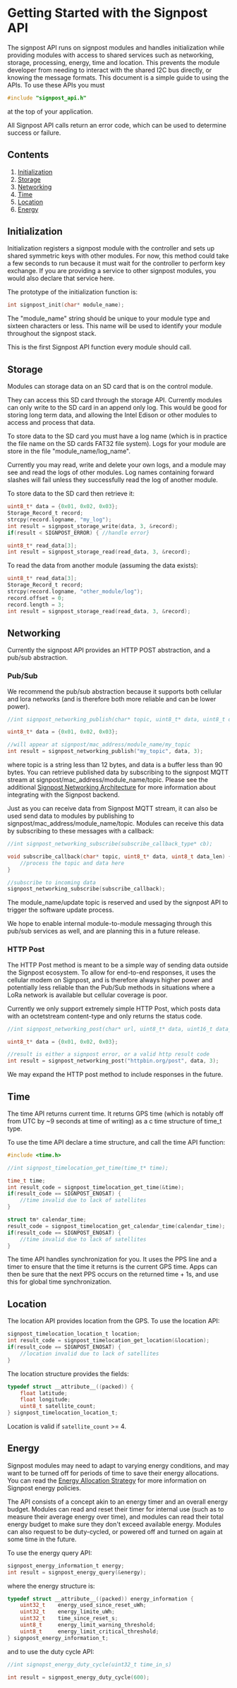 Getting Started with the Signpost API
=====================================

The signpost API runs on signpost modules and handles initialization while
providing modules with access to shared services such as networking,
storage, processing, energy, time and location. This prevents the module
developer from needing to interact with the shared I2C bus directly, or
knowing the message formats. This document is a simple guide to using
the APIs. To use these APIs you must

```c
#include "signpost_api.h"
```

at the top of your application.

All Signpost API calls return an error code, which can be used
to determine success or failure.

## Contents
1. [Initialization](#initialization)
2. [Storage](#storage)
3. [Networking](#networking)
4. [Time](#time)
5. [Location](#location)
6. [Energy](#energy)

## Initialization

Initialization registers a signpost module with the controller and sets up
shared symmetric keys with other modules. For now, this method could take a few seconds to run
because it must wait for the controller to perform key
exchange. If you are providing a service to other signpost modules, you would also
declare that service here.

The prototype of the initialization function is:

```c
int signpost_init(char* module_name);
```

The "module\_name" string should be unique to your module type and 
sixteen characters or less. This name will be used to identify
your module throughout the signpost stack.

This is the first Signpost API function every module should call.

## Storage

Modules can storage data on an SD card that is on the control module.

They can access this SD card through the storage API. Currently modules
can only write to the SD card in an append only log. This would be good for
storing long term data, and allowing the Intel Edison 
or other modules to access and process that data. 

To store data to the SD card you must have a log name (which is in
practice the file name on the SD cards FAT32 file system). Logs for
your module are store in the file "module\_name/log\_name". 

Currently you may read, write and delete your own logs, and a 
module may see and read the logs of other modules. Log names
containing forward slashes will fail unless they successfully
read the log of another module.

To store data to the SD card then retrieve it: 

```c
uint8_t* data = {0x01, 0x02, 0x03};
Storage_Record_t record;
strcpy(record.logname, "my_log");
int result = signpost_storage_write(data, 3, &record);
if(result < SIGNPOST_ERROR) { //handle error}

uint8_t* read_data[3];
int result = signpost_storage_read(read_data, 3, &record);
```

To read the data from another module (assuming the data exists):

```c
uint8_t* read_data[3];
Storage_Record_t record;
strcpy(record.logname, "other_module/log");
record.offset = 0;
record.length = 3;
int result = signpost_storage_read(read_data, 3, &record);
```


## Networking

Currently the signpost API provides an HTTP POST abstraction, and
a pub/sub abstraction. 


### Pub/Sub

We recommend the pub/sub abstraction because 
it supports both cellular and lora networks (and is therefore both
more reliable and can be lower power). 

```c
//int signpost_networking_publish(char* topic, uint8_t* data, uint8_t data_len);

uint8_t* data = {0x01, 0x02, 0x03};

//will appear at signpost/mac_address/module_name/my_topic
int result = signpost_networking_publish("my_topic", data, 3);
```

where topic is a string less than 12 bytes, and data is a buffer less
than 90 bytes. You can retrieve published data by subscribing to
the signpost MQTT stream at signpost/mac\_address/module\_name/topic. Please
see the additional [Signpost Networking Architecture](https://github.com/lab11/signpost-software/blob/master/docs/NetworkArch.md) 
for more information about integrating with the Signpost backend. 

Just as you can receive data from Signpost MQTT stream, it can
also be used send data to modules by publishing to signpost/mac\_address/module\_name/topic.
Modules can receive this data by subscribing to these messages with
a callback:

```c
//int signpost_networking_subscribe(subscribe_callback_type* cb);

void subscribe_callback(char* topic, uint8_t* data, uint8_t data_len) {
    //process the topic and data here
}

//subscribe to incoming data
signpost_networking_subscribe(subscribe_callback);
```

The module\_name/update topic is reserved and used by the signpost API to 
trigger the software update process.

We hope to enable internal module-to-module messaging through
this pub/sub services as well, and are planning this in a future release.

### HTTP Post

The HTTP Post method is meant to be a simple way of sending data outside
the Signpost ecosystem. To allow for end-to-end responses, it uses
the cellular modem on Signpost, and is therefore always higher power and
potentially less reliable than the Pub/Sub methods in situations where
a LoRa network is available but cellular coverage is poor.

Currently we only support extremely simple HTTP Post, which posts
data with an octetstream content-type and only returns the status code.

```c
//int signpost_networking_post(char* url, uint8_t* data, uint16_t data_len);

uint8_t* data = {0x01, 0x02, 0x03};

//result is either a signpost error, or a valid http result code
int result = signpost_networking_post("httpbin.org/post", data, 3);
```

We may expand the HTTP post method to include responses in the future.

## Time

The time API returns current time. It returns GPS time (which is notably off
from UTC by ~9 seconds at time of writing) as a c time structure of time\_t
type.

To use the time API declare a time structure, and call the time API function:

```c
#include <time.h>

//int signpost_timelocation_get_time(time_t* time);

time_t time;
int result_code = signpost_timelocation_get_time(&time);
if(result_code == SIGNPOST_ENOSAT) {
    //time invalid due to lack of satellites
}

struct tm* calendar_time;
result_code = signpost_timelocation_get_calendar_time(calendar_time);
if(result_code == SIGNPOST_ENOSAT) {
    //time invalid due to lack of satellites
}
```
The time API handles synchronization for you. It uses the PPS line and 
a timer to ensure that the time it returns is the current GPS time. Apps
can then be sure that the next PPS occurs on the returned time + 1s, and
use this for global time synchronization.

## Location

The location API provides location from the GPS. To use the location API:

```c
signpost_timelocation_location_t location;
int result_code = signpost_timelocation_get_location(&location);
if(result_code == SIGNPOST_ENOSAT) {
    //location invalid due to lack of satellites
}
```

The location structure provides the fields:

```c
typedef struct __attribute__((packed)) {
    float latitude;
    float longitude;
    uint8_t satellite_count;
} signpost_timelocation_location_t;
```

Location is valid if `satellite_count` >= 4.

## Energy

Signpost modules may need to adapt to varying energy conditions, and
may want to be turned off for periods of time to save their
energy allocations. You can read the [Energy Allocation Strategy](https://github.com/lab11/signpost-software/blob/master/docs/Energy.md)
for more information on Signpost  energy policies.

The API consists of a concept akin to an energy timer and an overall energy budget.
Modules can read and reset their timer for internal use (such as to
measure their average energy over time), and modules can read
their total energy budget to make sure they don't exceed available energy.
Modules can also request to be duty-cycled, or powered off and turned on
again at some time in the future.

To use the energy query API:

```c
signpost_energy_information_t energy;
int result = signpost_energy_query(&energy);
```

where the energy structure is:

```c
typedef struct __attribute__((packed)) energy_information {
    uint32_t    energy_used_since_reset_uWh;
    uint32_t    energy_limite_uWh;
    uint32_t    time_since_reset_s;
    uint8_t     energy_limit_warning_threshold;
    uint8_t     energy_limit_critical_threshold;
} signpost_energy_information_t;
```

and to use the duty cycle API:

```c
//int signopst_energy_duty_cycle(uint32_t time_in_s)

int result = signpost_energy_duty_cycle(600);
```
